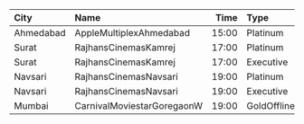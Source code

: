 | City      | Name                       |  Time | Type        | Price | Capacity | Booked |
| :-------- | :------------------------- | ----: | :---------- | ----: | -------: | -----: |
| Ahmedabad | AppleMultiplexAhmedabad    | 15:00 | Platinum    |  130₹ |      104 |     52 |
| Surat     | RajhansCinemasKamrej       | 17:00 | Platinum    |  180₹ |       31 |      8 |
| Surat     | RajhansCinemasKamrej       | 17:00 | Executive   |  160₹ |       87 |     12 |
| Navsari   | RajhansCinemasNavsari      | 19:00 | Platinum    |  200₹ |       59 |      9 |
| Navsari   | RajhansCinemasNavsari      | 19:00 | Executive   |  180₹ |       96 |     16 |
| Mumbai    | CarnivalMoviestarGoregaonW | 19:00 | GoldOffline |  140₹ |       27 |      8 |
